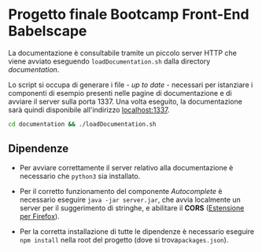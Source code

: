 # Progetto finale Bootcamp Front-End Babelscape

La documentazione è consultabile tramite un piccolo server HTTP che viene avviato eseguendo `loadDocumentation.sh` dalla directory _documentation_.

Lo script si occupa di generare i file - _up to date_ - necessari per istanziare i componenti di esempio presenti nelle pagine di documentazione e di avviare il server sulla porta 1337. Una volta eseguito, la documentazione sarà quindi disponibile all'indirizzo [localhost:1337](http://localhost:1337).

```bash
cd documentation && ./loadDocumentation.sh
```

## Dipendenze

- Per avviare correttamente il server relativo alla documentazione è necessario che `python3` sia installato.

- Per il corretto funzionamento del componente _Autocomplete_ è necessario eseguire `java -jar server.jar`, che avvia localmente un server per il suggerimento di stringhe, e abilitare il **CORS** ([Estensione per Firefox](https://addons.mozilla.org/it/firefox/addon/cors-everywhere/)).

- Per la corretta installazione di tutte le dipendenze è necessario eseguire `npm install` nella root del progetto (dove si trova`packages.json`).
